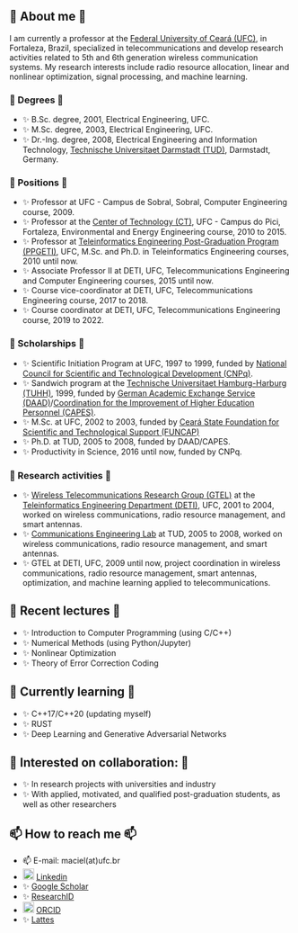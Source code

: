 <!--
**tfmaciel/tfmaciel** is a ✨ _special_ ✨ repository because its `README.md` (this file) appears on your GitHub profile.
-->

## 🔭 About me 🔭

I am currently a professor at the [Federal University of Ceará (UFC)](https://www.ufc.br/), in Fortaleza, Brazil,
specialized in telecommunications and develop research activities related to 5th and 6th generation wireless
communication systems. My research interests include radio resource allocation, linear and nonlinear optimization,
signal processing, and machine learning.
 
### 🔭 Degrees 🔭
- ✨ B.Sc. degree, 2001, Electrical Engineering, UFC.
- ✨ M.Sc. degree, 2003, Electrical Engineering, UFC.
- ✨ Dr.-Ing. degree, 2008, Electrical Engineering and Information Technology, [Technische Universitaet Darmstadt
(TUD)](https://www.tu-darmstadt.de/), Darmstadt, Germany.

### 🔭 Positions 🔭
- ✨ Professor at UFC - Campus de Sobral, Sobral, Computer Engineering course, 2009.
- ✨ Professor at the [Center of
Technology (CT)](https://ct.ufc.br/), UFC - Campus do Pici, Fortaleza, Environmental and Energy Engineering course, 2010 to 2015.
- ✨ Professor at [Teleinformatics Engineering Post-Graduation Program
(PPGETI)](https://ppgeti.ufc.br/), UFC, M.Sc. and Ph.D. in Teleinformatics Engineering courses, 2010 until now.
- ✨ Associate Professor II at DETI, UFC, Telecommunications Engineering and Computer Engineering courses, 2015 until now.
- ✨ Course vice-coordinator at DETI, UFC, Telecommunications Engineering course, 2017 to 2018.
- ✨ Course coordinator at DETI, UFC, Telecommunications Engineering course, 2019 to 2022.

### 🔭 Scholarships 🔭
- ✨ Scientific Initiation Program at UFC, 1997 to 1999, funded by [National Council for Scientific and Technological Development
(CNPq)](https://www.gov.br/cnpq/pt-br).
- ✨ Sandwich program at the [Technische Universitaet Hamburg-Harburg (TUHH)](https://www.tuhh.de/), 1999, funded by
[German Academic Exchange Service (DAAD)](https://www.daad.de/)/[Coordination for the Improvement of Higher Education
Personnel (CAPES)](https://www.gov.br/capes/pt-br).
- ✨ M.Sc. at UFC, 2002 to 2003, funded by [Ceará State Foundation for Scientific and Technological Support (FUNCAP)](https://www.funcap.ce.gov.br/)
- ✨ Ph.D. at TUD, 2005 to 2008, funded by DAAD/CAPES.
- ✨ Productivity in Science, 2016 until now, funded by CNPq.

### 🔭 Research activities 🔭
- ✨ [Wireless Telecommunications Research Group (GTEL)](https://gtel.ufc.br/) at the [Teleinformatics Engineering
Department (DETI)](https://deti.ufc.br/), UFC, 2001 to 2004, worked on wireless communications, radio resource
management, and smart antennas.
- ✨ [Communications Engineering Lab](https://www.kt.tu-darmstadt.de/fachgebiet_kt/index.en.jsp) at TUD, 2005 to 2008,
worked on wireless communications, radio resource management, and smart antennas.
- ✨ GTEL at DETI, UFC, 2009 until now, project coordination in wireless communications, radio resource
management, smart antennas, optimization, and machine learning applied to telecommunications.

## 🔭 Recent lectures 🔭
- ✨ Introduction to Computer Programming (using C/C++)
- ✨ Numerical Methods (using Python/Jupyter)
- ✨ Nonlinear Optimization
- ✨ Theory of Error Correction Coding 

## 🌱 Currently learning 🌱
- ✨ C++17/C++20 (updating myself)
- ✨ RUST
- ✨ Deep Learning and Generative Adversarial Networks

## 👯 Interested on collaboration: 👯
- ✨ In research projects with universities and industry
- ✨ With applied, motivated, and qualified post-graduation students, as well as other researchers

## 📫 How to reach me 📫
- 📫 E-mail: maciel(at)ufc.br
- <img src="https://content.linkedin.com/content/dam/me/business/en-us/amp/brand-site/v2/bg/LI-Bug.svg.original.svg" alt="Linkedin" width="20px"/> [Linkedin][LinkedIn]
- ✨ [Google Scholar][GoogleScholar]
- ✨ [ResearchID][ResearchID]
- <img src="https://orcid.org/assets/vectors/orcid.logo.icon.svg" alt="ORCID" width="20px"/> [ORCID][ORCID]
- ✨ [Lattes][Lattes]

<!--
- 🤔 I’m looking for help with ...
- 💬 Ask me about ...
- 📫 How to reach me: ...
- 😄 Pronouns: ...
- ⚡ Fun fact: ...
-->

[LinkedIn]: https://www.linkedin.com/in/tarcisio-maciel/
[GoogleScholar]: http://scholar.google.com/citations?user=PHgTVo0AAAAJ
[ResearchID]: https://publons.com/researcher/2586069/tarcisio-f-maciel/
[ORCID]: https://orcid.org/0000-0002-8861-1708
[Lattes]: http://lattes.cnpq.br/2055476391340850


<!-- Local Variables: -->
<!-- fill-column: 120 -->
<!-- End: -->
